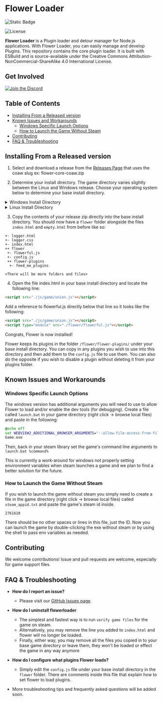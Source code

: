 # Flower Loader

![Static Badge](https://img.shields.io/badge/Language-Typescript_ESM-blue?style=for-the-badge&logo=typescript)

![License](https://img.shields.io/badge/License-CC_BY--NC--SA_4.0-yellowgreen?style=for-the-badge&logo=creativecommons)

**Flower Loader** is a Plugin loader and detour manager for Node.js applications. With Flower Loader, you can easily manage and develop Plugins. This repository contains the core plugin loader. It is built with ESBuild and is source-available under the Creative Commons Attribution-NonCommercial-ShareAlike 4.0 International License.

## Get Involved

[![Join the Discord](https://img.shields.io/discord/1239786034561028136?color=5865F2&label=Join+The+Discord&logo=discord&style=for-the-badge)](https://discord.gg/kHSEXyawFY)

## Table of Contents

  - [Installing From a Released
    version](#installing-from-a-released-version)
  - [Known Issues and Workarounds](#known-issues-and-workarounds)
      - [Windows Specific Launch
        Options](#windows-specific-launch-options)
      - [How to Launch the Game Without
        Steam](#how-to-launch-the-game-without-steam)
  - [Contributing](#contributing)
  - [FAQ & Troubleshooting](#faq--troubleshooting)

## Installing From a Released version

1.  Select and download a release from the [Releases
    Page](https://github.com/flowerLoader/core/releases) that uses the
    coaw slug ex: flower-core-coaw.zip

2.  Determine your install directory. The game directory varies slightly
    between the Linux and Windows release. Choose your operating system
    below to determine your base install directory.

<details>
<summary>Windows Install Directory</summary>

To find Your base install directory right click on steam and select
Manage\>Browse Local Files then navigate to:

`/game`

You should see the files `index.html` and `empty.html`. This folder is
your base install directory. All instructions will be given with this
folder as the root in mind.

</details>

<details>
<summary>Linux Install Directory</summary>

To find Your base install directory right click on steam and select
Manage\>Browse Local Files then navigate to:

`/gamedata/game`

You should see the files `index.html` and `empty.html`. This folder is
your base install directory. All instructions will be given with this
folder as the root in mind.

</details>

3.  Copy the contents of your release zip directly into the base install
    directory. You should now have a `flower` folder alongside the files
    `index.html` and `empty.html` from before like so:

<!-- end list -->

``` plaintext
+- logger.html
+- logger.css
+- index.html
++ flower
 +- flowerful.js
 +- config.js
 ++ flower-plugins
  +- feed_me_plugins

<There will be more folders and files>
```

4.  Open the file index.html in your base install directory and locate
    the following line:

<!-- end list -->

``` html
<script src="./js/game/union.js"></script>
```

Add a reference to flowerful.js directly below that line so it looks
like the following:

``` html
<script src="./js/game/union.js"></script>
<script type="module" src="./flower/flowerful.js"></script>
```

Congrats, Flower is now installed\!

Flower keeps its plugins in the folder `/flower/flower-plugins/` under
your base install directory. You can copy in any plugins you wish to use
into this directory and then add them to the `config.js` file to use
them. You can also do the opposite if you wish to disable a plugin
without deleting it from your plugins folder.

## Known Issues and Workarounds

### Windows Specific Launch Options

The windows version has additional arguments you will need to use to
allow Flower to load and/or enable the dev tools (for debugging). Create
a file called `launch.bat` in your game directory (right click -\>
browse local files) and paste in the following:

``` bat
@echo off
set WEBVIEW2_ADDITIONAL_BROWSER_ARGUMENTS="--allow-file-access-from-files"
Game.exe
```

Then, back in your steam library set the game's command line arguments
to `launch.bat %command%`

This is currently a work-around for windows not properly setting
environment variables when steam launches a game and we plan to find a
better solution for the future.

### How to Launch the Game Without Steam

If you wish to launch the game without steam you simply need to create a
file in the game directory (right click -\> browse local files) called
`steam_appid.txt` and paste the game's steam id inside.

`2761610`

There should be no other spaces or lines in this file, just the ID. Now
you can launch the game by double-clicking the exe without steam or by
using the shell to pass env variables as needed.

## Contributing

We welcome contributions\! Issue and pull requests are welcome,
especially for game support files.

## FAQ & Troubleshooting

  - **How do I report an issue?**
    
      - Please visit our [GitHub Issues
        page](https://github.com/flowerLoader/core/issues).

  - **How do I uninstall flowerloader**
    
      - The simplest and fastest way is to run `verify game files` for
        the game on steam.
      - Alternatively, you may remove the line you added to `index.html`
        and flower will no longer be loaded.
      - Finally, either way, you may remove all the files you copied in
        to your base game directory or leave them, they won't be loaded
        or effect the game in any way anymore

  - **How do I configure what plugins Flower loads?**
    
      - Simply edit the `config.js` file under your base install
        directory in the `flower` folder. There are comments inside this
        file that explain how to set flower to load plugins.

  - More troubleshooting tips and frequently asked questions will be
    added soon.
